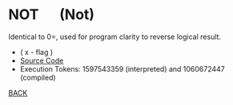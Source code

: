 # NOT &emsp; (Not)
Identical to 0=, used for program clarity to reverse logical result.
* ( x - flag )
* [Source Code](../words/common_use/Not.cs)
* Execution Tokens: 1597543359 (interpreted) and 1060672447 (compiled)


[BACK](builtins.md#Not)
